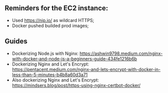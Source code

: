 ## Reminders for the EC2 instance:

- Used https://nip.io/ as wildcard HTTPS;
- Docker pushed builded prod images;

## Guides

- Dockerizing Node.js with Nginx: https://ashwin9798.medium.com/nginx-with-docker-and-node-js-a-beginners-guide-434fe1216b6b
- Dockerizing Nginx and Let's Encrypt: https://pentacent.medium.com/nginx-and-lets-encrypt-with-docker-in-less-than-5-minutes-b4b8a60d3a71
- Also dockerizing Nginx and Let's Encrypt: https://mindsers.blog/post/https-using-nginx-certbot-docker/

